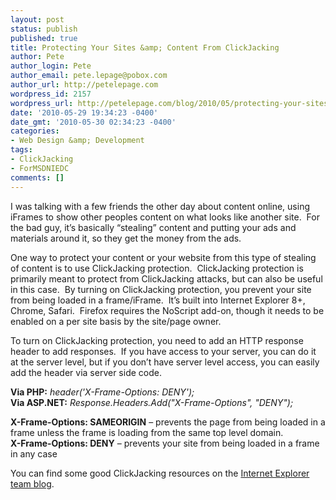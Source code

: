 ```yaml
---
layout: post
status: publish
published: true
title: Protecting Your Sites &amp; Content From ClickJacking
author: Pete
author_login: Pete
author_email: pete.lepage@pobox.com
author_url: http://petelepage.com
wordpress_id: 2157
wordpress_url: http://petelepage.com/blog/2010/05/protecting-your-sites-content-from-clickjacking/
date: '2010-05-29 19:34:23 -0400'
date_gmt: '2010-05-30 02:34:23 -0400'
categories:
- Web Design &amp; Development
tags:
- ClickJacking
- ForMSDNIEDC
comments: []
---
```

<p>I was talking with a few friends the other day about content online, using iFrames to show other peoples content on what looks like another site.&#160; For the bad guy, it’s basically “stealing” content and putting your ads and materials around it, so they get the money from the ads.&#160; </p>
<p>One way to protect your content or your website from this type of stealing of content is to use ClickJacking protection.&#160; ClickJacking protection is primarily meant to protect from ClickJacking attacks, but can also be useful in this case.&#160; By turning on ClickJacking protection, you prevent your site from being loaded in a frame/iFrame.&#160; It’s built into Internet Explorer 8+, Chrome, Safari.&#160; Firefox requires the NoScript add-on, though it needs to be enabled on a per site basis by the site/page owner.</p>
<p>To turn on ClickJacking protection, you need to add an HTTP response header to add responses.&#160; If you have access to your server, you can do it at the server level, but if you don’t have server level access, you can easily add the header via server side code.</p>
<p><strong>Via PHP:</strong> <em>header('X-Frame-Options: DENY');</em>    <br /><strong>Via ASP.NET:</strong> <em>Response.Headers.Add(&quot;X-Frame-Options&quot;, &quot;DENY&quot;);</em></p>
<p><strong>X-Frame-Options: SAMEORIGIN</strong> – prevents the page from being loaded in a frame unless the frame is loading from the same top level domain.    <br /><strong>X-Frame-Options: DENY</strong> – prevents your site from being loaded in a frame in any case    </p>
<p>You can find some good ClickJacking resources on the <a href="http://blogs.msdn.com/b/ie/archive/2009/01/27/ie8-security-part-vii-clickjacking-defenses.aspx">Internet Explorer team blog</a>.</p>
